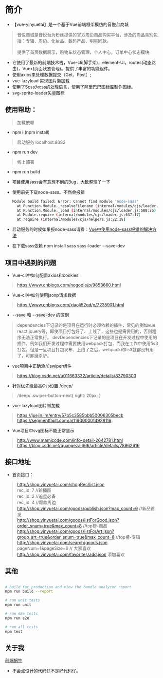 # 简介

- 【vue-yinyuetai】是一个基于Vue前端框架模仿的音悦台商城
> 音悦商城是音悦台为粉丝提供的官方周边商品购买平台，涉及的商品类别包括：专辑、周边、化妆品、数码产品、明星同款。<br><br>
> 提供了首页数据展示，购物车状态管理，个人中心，订单中心状态模块

-  它使用了最新的前端技术栈，Vue-cli(脚手架)，element-UI，routes(动态路由)，Vuex(页面状态管理)。提供了丰富的功能组件。
-  使用axios来处理数据提交（Get、Post）;
-  vue-lazyload 实现图片懒加载
-  使用了Scss为css的处理语言，使用了[阿里巴巴图标库](https://www.iconfont.cn/)制作图标。
-  svg-sprite-loader矢量图标

 
## 使用帮助：

> 加载依赖
-   npm i (npm install)

> 启动服务 localhost:8082
-   npm run dev

>  线上部署
-   npm run build

- 项目使用sass会有意想不到的Bug，大致整理了一下
- 使用前先下载node-sass。不然会报错
  ``` bash
  Module build failed: Error: Cannot find module 'node-sass'
    at Function.Module._resolveFilename (internal/modules/cjs/loader.js:582:15)
    at Function.Module._load (internal/modules/cjs/loader.js:508:25)
    at Module.require (internal/modules/cjs/loader.js:637:17)
    at require (internal/modules/cjs/helpers.js:22:18)
  ```
- 启动服务的时候如果报node-sass请看：[Vue中使用node-sass报错的解决方法](https://adeng.vip/index.php/article/39.html)

- 在下载sass依赖
  npm install sass sass-loader --save-dev


## 项目中遇到的问题

- Vue-cli中如何配置axios和cookies
> https://www.cnblogs.com/nogodie/p/9853660.html

- Vue-cli中如何使用jsonp请求数据
> https://www.cnblogs.com/xiaoli52qd/p/7235901.html

- --save 和 --save-dev 的区别
> dependencies下记录的是项目在运行时必须依赖的插件，常见的例如vue react jquery等，即使项目打包好了、上线了，这些也是需要用的，否则程序无法正常执行。
> devDependencies下记录的是项目在开发过程中使用的插件，例如我们开发过程中需要使用webpack打包，而我在工作中使用fis3打包，但是一旦项目打包发布、上线了之后，webpack和fis3就都没有用了，可卸磨杀驴。

- vue项目中正确添加swiper组件
> https://blog.csdn.net/u011663332/article/details/83790303

- 针对优先级最高Css设置 /deep/
> /deep/ .swiper-button-next{
  right: 20px;
}

- vue-lazyload图片懒加载
> https://juejin.im/entry/57b5c3585bbb50006305becb
> https://segmentfault.com/a/1190000014928116

- Vue项目中svg图标不能正常显示
> http://www.mamicode.com/info-detail-2642781.html
> https://blog.csdn.net/quangezai666/article/details/78962616






## 接口地址
- 首页接口：
> http://shop.yinyuetai.com/shopRec/list.json <br>
rec_id: 7  //轮播图<br>
rec_id: 2  //追星必备<br>
rec_id: 4  //爆款周边<br>
http://shop.yinyuetai.com/goods/publish.json?max_count=6  //新品首发<br>
http://shop.yinyuetai.com/goods/listForGood.json?order_snum=true&max_count=8  //top榜-商品<br>
http://shop.yinyuetai.com/goods/listForArt.json?group_art=true&order_snum=true&max_count=8  //top榜-专辑<br>
http://shop.yinyuetai.com/search/goods.json   pageNum=1&pageSize=6  // 大家喜欢<br>
http://shop.yinyuetai.com/favorites/add.json  添加喜欢<br>




## 其他

``` bash

# build for production and view the bundle analyzer report
npm run build --report

# run unit tests
npm run unit

# run e2e tests
npm run e2e

# run all tests
npm test
```

## 关于我

[前端蜗牛](https://adeng.vip)

- 不会点设计的代码仔不是好代码仔。
